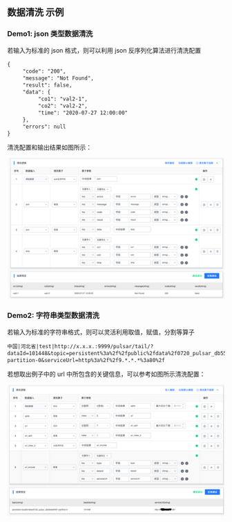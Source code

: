 ## 数据清洗 示例

### Demo1: json 类型数据清洗
若输入为标准的 json 格式，则可以利用 json 反序列化算法进行清洗配置

    {
         "code": "200",
         "message": "Not Found",
         "result": false,
         "data": {
              "co1": "val2-1",
              "co2": "val2-2",
              "time": "2020-07-27 12:00:00"
         },
         "errors": null
    }

清洗配置和输出结果如图所示：

![](./media/clean-e.g-1.png)

### Demo2: 字符串类型数据清洗
若输入为标准的字符串格式，则可以灵活利用取值，赋值，分割等算子

    中国|河北省|test|http://x.x.x.:9999/pulsar/tail/?dataId=101448&topic=persistent%3a%2f%2fpublic%2fdata%2f0720_pulsar_db55ddd5591-partition-0&serviceUrl=http%3a%2f%2f9.*.*.*%3a80%2f


若想取出例子中的 url 中所包含的关键信息，可以参考如图所示清洗配置：

![](./media/clean-e.g-2.png)
